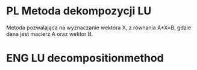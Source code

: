 # PL Metoda dekompozycji LU
Metoda pozwalająca na wyznaczanie wektora X,
z równania A*X=B, gdzie dana jest macierz A oraz wektor B.













# ENG LU decompositionmethod
# 
